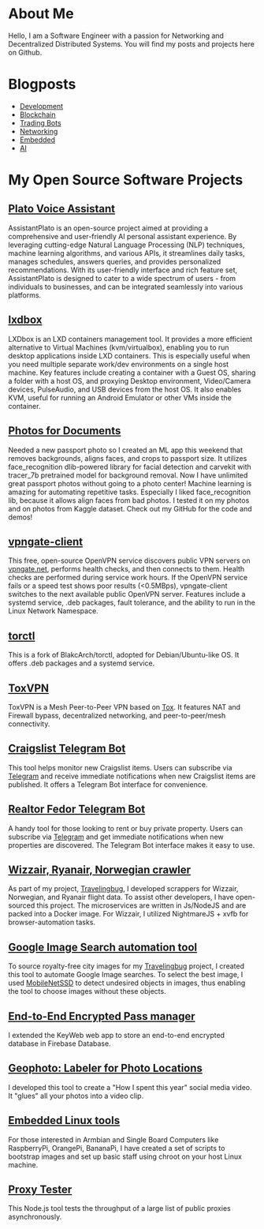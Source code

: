 # About Me
Hello, I am a Software Engineer with a passion for Networking and Decentralized Distributed Systems. You will find my posts and projects here on Github.

# Blogposts
- [Development](notes/Development/README.md)
- [Blockchain](notes/blockchain/README.md)
- [Trading Bots](notes/TradingBot/README.md)
- [Networking](notes/Networking/)
- [Embedded](notes/Embedded/README.md)
- [AI](notes/AI/README.md)

# My Open Source Software Projects

## [Plato Voice Assistant](https://github.com/dzianisv/AssistantPlato)

AssistantPlato is an open-source project aimed at providing a comprehensive and user-friendly AI personal assistant experience. By leveraging cutting-edge Natural Language Processing (NLP) techniques, machine learning algorithms, and various APIs, it streamlines daily tasks, manages schedules, answers queries, and provides personalized recommendations. With its user-friendly interface and rich feature set, AssistantPlato is designed to cater to a wide spectrum of users - from individuals to businesses, and can be integrated seamlessly into various platforms.

## [lxdbox](https://github.com/dzianisv/lxdbox)

LXDbox is an LXD containers management tool. It provides a more efficient alternative to Virtual Machines (kvm/virtualbox), enabling you to run desktop applications inside LXD containers. This is especially useful when you need multiple separate work/dev environments on a single host machine. Key features include creating a container with a Guest OS, sharing a folder with a host OS, and proxying Desktop environment, Video/Camera devices, PulseAudio, and USB devices from the host OS. It also enables KVM, useful for running an Android Emulator or other VMs inside the container.

## [Photos for Documents](https://github.com/dzianisv/Photo4Documents)
Needed a new passport photo so I created an ML app this weekend that removes backgrounds, aligns faces, and crops to passport size. It utilizes face_recognition dlib-powered library for facial detection and carvekit with tracer_7b pretrained model for background removal. Now I have unlimited great passport photos without going to a photo center! Machine learning is amazing for automating repetitive tasks. Especially I liked face_recognition lib, because it allows align faces from bad photos. I tested it on my photos and on photos from Kaggle dataset. Check out my GitHub for the code and demos!


## [vpngate-client](https://github.com/dzianisv/vpngate-client)

This free, open-source OpenVPN service discovers public VPN servers on [vpngate.net](https://vpngate.net), performs health checks, and then connects to them. Health checks are performed during service work hours. If the OpenVPN service fails or a speed test shows poor results (<0.5MBps), vpngate-client switches to the next available public OpenVPN server. Features include a systemd service, .deb packages, fault tolerance, and the ability to run in the Linux Network Namespace.

## [torctl](https://github.com/dzianisv/torctl)

This is a fork of BlakcArch/torctl, adopted for Debian/Ubuntu-like OS. It offers .deb packages and a systemd service.

## [ToxVPN](https://gitlab.com/dzianisv/toxvpn)

ToxVPN is a Mesh Peer-to-Peer VPN based on [Tox](https://tox.chat). It features NAT and Firewall bypass, decentralized networking, and peer-to-peer/mesh connectivity.

## [Craigslist Telegram Bot](https://github.com/dzianisv/craigsbot)

This tool helps monitor new Craigslist items. Users can subscribe via [Telegram](https://telegram.org) and receive immediate notifications when new Craigslist items are published. It offers a Telegram Bot interface for convenience.

## [Realtor Fedor Telegram Bot](https://gitlab.com/distributex/realtor)

A handy tool for those looking to rent or buy private property. Users can subscribe via [Telegram](https://telegram.org) and get immediate notifications when new properties are discovered. The Telegram Bot interface makes it easy to use.

## [Wizzair, Ryanair, Norwegian crawler](https://gitlab.com/travelingbug/crawler)

As part of my project, [Travelingbug](https://travelingbug.netlify.app), I developed scrappers for Wizzair, Norwegian, and Ryanair flight data. To assist other developers, I have open-sourced this project. The microservices are written in Js/NodeJS and are packed into a Docker image. For Wizzair, I utilized NightmareJS + xvfb for browser-automation tasks.

## [Google Image Search automation tool](https://gitlab.com/travelingbug/images-scraper)

To source royalty-free city images for my [Travelingbug](https://travelingbug.netlify.app) project, I created this tool to automate Google Image searches. To select the best image, I used [MobileNetSSD](https://gitlab.com/travelingbug/object-detection) to detect undesired objects in images, thus enabling the tool to choose images without these objects.

## [End-to-End Encrypted Pass manager](https://github.com/keeweb/keeweb)

I extended the KeyWeb web app to store an end-to-end encrypted database in Firebase Database.

## [Geophoto: Labeler for Photo Locations](https://github.com/dzianisv/geophoto)

I developed this tool to create a "How I spent this year" social media video. It "glues" all your photos into a video clip.

## [Embedded Linux tools](https://github.com/dzianisv/utils/blob/master/bin/chroot-arm)

For those interested in Armbian and Single Board Computers like RaspberryPi, OrangePi, BananaPi, I have created a set of scripts to bootstrap images and set up basic staff using chroot on your host Linux machine.

## [Proxy Tester](https://github.com/dzianisv/proxies-tester)

This Node.js tool tests the throughput of a large list of public proxies asynchronously.
